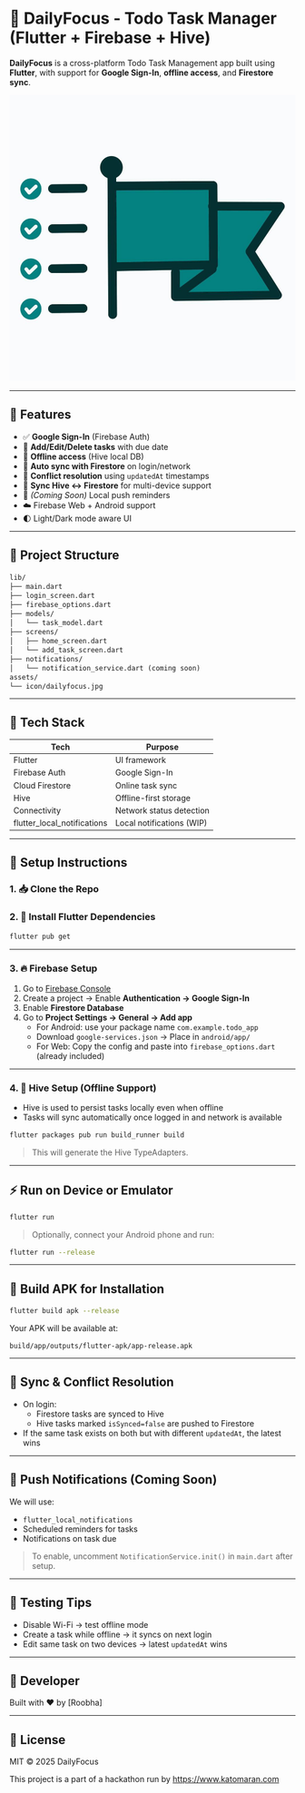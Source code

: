 # 📝 DailyFocus - Todo Task Manager (Flutter + Firebase + Hive)

**DailyFocus** is a cross-platform Todo Task Management app built using **Flutter**, with support for **Google Sign-In**, **offline access**, and **Firestore sync**.

![DailyFocus Logo](assets/icon/dailyfocus.jpg)

---

## 🚀 Features

- ✅ **Google Sign-In** (Firebase Auth)
- 📝 **Add/Edit/Delete tasks** with due date
- 📴 **Offline access** (Hive local DB)
- 🔄 **Auto sync with Firestore** on login/network
- 🔁 **Conflict resolution** using `updatedAt` timestamps
- 📶 **Sync Hive ↔ Firestore** for multi-device support
- 🔔 *(Coming Soon)* Local push reminders
- ☁️ Firebase Web + Android support
- 🌓 Light/Dark mode aware UI

---

## 📂 Project Structure

```
lib/
├── main.dart
├── login_screen.dart
├── firebase_options.dart
├── models/
│   └── task_model.dart
├── screens/
│   ├── home_screen.dart
│   └── add_task_screen.dart
├── notifications/
│   └── notification_service.dart (coming soon)
assets/
└── icon/dailyfocus.jpg
```

---

## 🧰 Tech Stack

| Tech            | Purpose                         |
|-----------------|---------------------------------|
| Flutter         | UI framework                    |
| Firebase Auth   | Google Sign-In                  |
| Cloud Firestore | Online task sync                |
| Hive            | Offline-first storage           |
| Connectivity    | Network status detection        |
| flutter_local_notifications | Local notifications (WIP) |

---

## 🔧 Setup Instructions

### 1. 📥 Clone the Repo

### 2. 🔌 Install Flutter Dependencies

```bash
flutter pub get
```

---

### 3. 🔥 Firebase Setup

1. Go to [Firebase Console](https://console.firebase.google.com)
2. Create a project → Enable **Authentication → Google Sign-In**
3. Enable **Firestore Database**
4. Go to **Project Settings → General → Add app**
   - For Android: use your package name `com.example.todo_app`
   - Download `google-services.json` → Place in `android/app/`
   - For Web: Copy the config and paste into `firebase_options.dart` (already included)

---

### 4. 💾 Hive Setup (Offline Support)

- Hive is used to persist tasks locally even when offline
- Tasks will sync automatically once logged in and network is available

```bash
flutter packages pub run build_runner build
```

> This will generate the Hive TypeAdapters.

---

## ⚡ Run on Device or Emulator

```bash
flutter run
```

> Optionally, connect your Android phone and run:

```bash
flutter run --release
```

---

## 📱 Build APK for Installation

```bash
flutter build apk --release
```

Your APK will be available at:

```
build/app/outputs/flutter-apk/app-release.apk
```

---

## 🔄 Sync & Conflict Resolution

- On login:
  - Firestore tasks are synced to Hive
  - Hive tasks marked `isSynced=false` are pushed to Firestore
- If the same task exists on both but with different `updatedAt`, the latest wins

---

## 🔔 Push Notifications (Coming Soon)

We will use:

- `flutter_local_notifications`
- Scheduled reminders for tasks
- Notifications on task due

> To enable, uncomment `NotificationService.init()` in `main.dart` after setup.

---

## 🧪 Testing Tips

- Disable Wi-Fi → test offline mode
- Create a task while offline → it syncs on next login
- Edit same task on two devices → latest `updatedAt` wins

---

## 👤 Developer

Built with ❤️ by [Roobha]

---

## 📝 License

MIT © 2025 DailyFocus

This project is a part of a hackathon run by
https://www.katomaran.com
